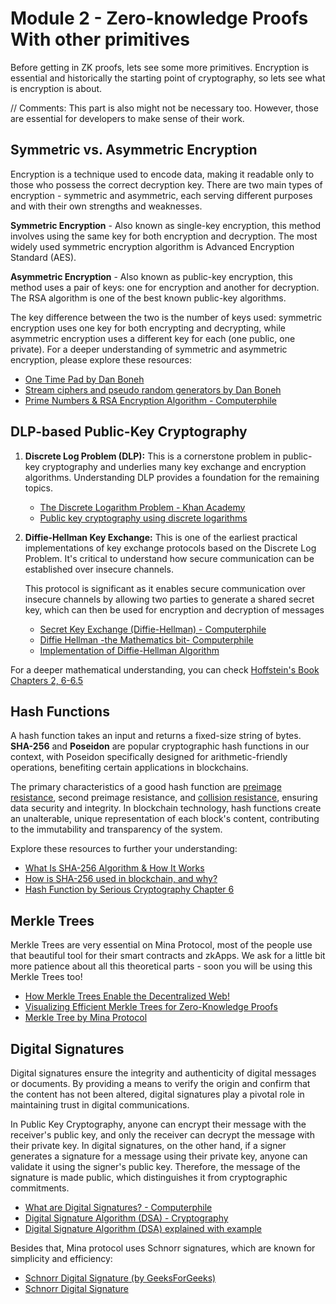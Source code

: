 # Module 2 - Zero-knowledge Proofs With other primitives

Before getting in ZK proofs, lets see some more primitives. Encryption is essential and historically the starting point of cryptography, so lets see what is encryption is about.


// Comments: This part is also might not be necessary too. However, those are essential for developers to make sense of their work.
## Symmetric vs. Asymmetric Encryption

Encryption is a technique used to encode data, making it readable only to those who possess the correct decryption key. There are two main types of encryption - symmetric and asymmetric, each serving different purposes and with their own strengths and weaknesses.

**Symmetric Encryption** - Also known as single-key encryption, this method involves using the same key for both encryption and decryption. The most widely used symmetric encryption algorithm is Advanced Encryption Standard (AES).

**Asymmetric Encryption** - Also known as public-key encryption, this method uses a pair of keys: one for encryption and another for decryption. The RSA algorithm is one of the best known public-key algorithms.

The key difference between the two is the number of keys used: symmetric encryption uses one key for both encrypting and decrypting, while asymmetric encryption uses a different key for each (one public, one private). For a deeper understanding of symmetric and asymmetric encryption, please explore these resources:
- [One Time Pad by Dan Boneh](https://www.youtube.com/watch?v=pQkyFJp2eUg&list=PL58C6Q25sEEHXvACYxiav_lC2DqSlC7Og&index=7)
- [Stream ciphers and pseudo random generators by Dan Boneh](https://www.youtube.com/watch?v=ZSjTMSvp-eI&list=PL58C6Q25sEEHXvACYxiav_lC2DqSlC7Og&index=8)
- [Prime Numbers & RSA Encryption Algorithm - Computerphile](https://www.youtube.com/watch?v=JD72Ry60eP4)

## DLP-based Public-Key Cryptography

1. **Discrete Log Problem (DLP):** This is a cornerstone problem in public-key cryptography and underlies many key exchange and encryption algorithms. Understanding DLP provides a foundation for the remaining topics.
    - [The Discrete Logarithm Problem - Khan Academy](https://youtu.be/SL7J8hPKEWY)
    - [Public key cryptography using discrete logarithms](https://www.di-mgt.com.au/public-key-crypto-discrete-logs-0.html)

2. **Diffie-Hellman Key Exchange:** This is one of the earliest practical implementations of key exchange protocols based on the Discrete Log Problem. It's critical to understand how secure communication can be established over insecure channels.

    This protocol is significant as it enables secure communication over insecure channels by allowing two parties to generate a shared secret key, which can then be used for encryption and decryption of messages
    - [Secret Key Exchange (Diffie-Hellman) - Computerphile ](https://www.youtube.com/watch?v=NmM9HA2MQGI)
    - [Diffie Hellman -the Mathematics bit- Computerphile](https://youtu.be/Yjrfm_oRO0w)
    - [Implementation of Diffie-Hellman Algorithm](https://www.geeksforgeeks.org/implementation-diffie-hellman-algorithm/)


For a deeper mathematical understanding, you can check [Hoffstein's Book Chapters 2, 6-6.5](https://books.google.com.ar/books/about/An_Introduction_to_Mathematical_Cryptogr.html?id=BHuTQgAACAAJ&source=kp_book_description&redir_esc=y)
## Hash Functions

A hash function takes an input and returns a fixed-size string of bytes. **SHA-256** and **Poseidon** are popular cryptographic hash functions in our context, with Poseidon specifically designed for arithmetic-friendly operations, benefiting certain applications in blockchains.

The primary characteristics of a good hash function are [preimage resistance](https://en.wikipedia.org/wiki/Preimage_attack), second preimage resistance, and [collision resistance](https://en.wikipedia.org/wiki/Collision_resistance), ensuring data security and integrity. In blockchain technology, hash functions create an unalterable, unique representation of each block's content, contributing to the immutability and transparency of the system.

Explore these resources to further your understanding:
- [What Is SHA-256 Algorithm & How It Works](https://www.ssldragon.com/blog/sha-256-algorithm/)
- [How is SHA-256 used in blockchain, and why?](https://www.educative.io/answers/how-is-sha-256-used-in-blockchain-and-why)
- [Hash Function by Serious Cryptography Chapter 6](https://theswissbay.ch/pdf/Books/Computer%20science/Cryptography/SeriousCryptography.pdf)


## Merkle Trees

Merkle Trees are very essential on Mina Protocol, most of the people use that beautiful tool for their smart contracts and zkApps. We ask for a little bit more patience about all this theoretical parts - soon you will be using this Merkle Trees too! 

- [How Merkle Trees Enable the Decentralized Web! ](https://www.youtube.com/watch?v=3giNelTfeAk)
- [Visualizing Efficient Merkle Trees for Zero-Knowledge Proofs](https://kndrck.co/posts/efficient-merkletrees-zk-proofs/)
- [Merkle Tree by Mina Protocol](https://docs.minaprotocol.com/zkapps/o1js/merkle-tree)


## Digital Signatures

Digital signatures ensure the integrity and authenticity of digital messages or documents. By providing a means to verify the origin and confirm that the content has not been altered, digital signatures play a pivotal role in maintaining trust in digital communications.

In Public Key Cryptography, anyone can encrypt their message with the receiver's public key, and only the receiver can decrypt the message with their private key. In digital signatures, on the other hand, if a signer generates a signature for a message using their private key, anyone can validate it using the signer's public key. Therefore, the message of the signature is made public, which distinguishes it from cryptographic commitments.

- [What are Digital Signatures? - Computerphile](https://www.youtube.com/watch?v=s22eJ1eVLTU)
- [Digital Signature Algorithm (DSA) - Cryptography ](https://www.youtube.com/watch?v=iS1nK4G6EtA)
- [Digital Signature Algorithm (DSA) explained with example ](https://www.youtube.com/watch?v=MtT3NBfpV5Q)

Besides that, Mina protocol uses Schnorr signatures, which are known for simplicity and efficiency: 
- [Schnorr Digital Signature (by GeeksForGeeks)](https://www.geeksforgeeks.org/schnorr-digital-signature/)
- [Schnorr Digital Signature](https://www.youtube.com/watch?v=r9hJiDrtukI)

